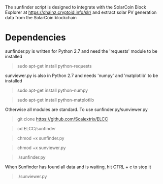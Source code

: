 The sunfinder script is designed to integrate with the SolarCoin Block Explorer at https://chainz.cryptoid.info/slr/
and extract solar PV generation data from the SolarCoin blockchain

# Dependencies

sunfinder.py is written for Python 2.7 and need the 'requests' module to be installed

> sudo apt-get install python-requests

sunviewer.py is also in Python 2.7 and needs 'numpy' and 'matplotlib' to be installed

> sudo apt-get install python-numpy

> sudo apt-get install python-matplotlib

Otherwise all modules are standard.  To use sunfinder.py/sunviewer.py

> git clone https://github.com/Scalextrix/ELCC

> cd ELCC/sunfinder

> chmod +x sunfinder.py

> chmod +x sunviewer.py

> ./sunfinder.py

When Sunfinder has found all data and is waiting, hit CTRL + c to stop it

> ./sunviewer.py
